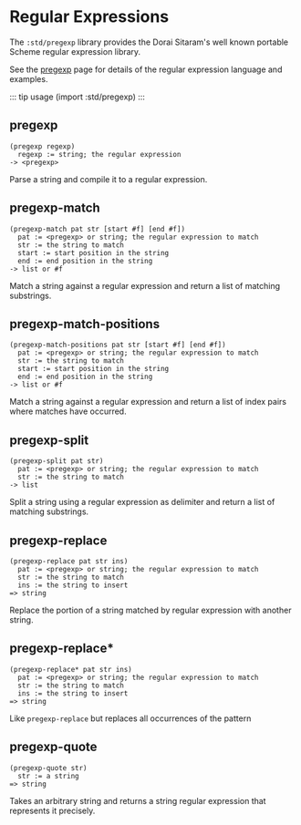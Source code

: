 # Regular Expressions

The `:std/pregexp` library provides the Dorai Sitaram's well known
portable Scheme regular expression library.

See the [pregexp](https://ds26gte.github.io/pregexp/index.html) page for details
of the regular expression language and examples.

::: tip usage
(import :std/pregexp)
:::

## pregexp

```
(pregexp regexp)
  regexp := string; the regular expression
-> <pregexp>
```

Parse a string and compile it to a regular expression.

## pregexp-match

```
(pregexp-match pat str [start #f] [end #f])
  pat := <pregexp> or string; the regular expression to match
  str := the string to match
  start := start position in the string
  end := end position in the string
-> list or #f
```

Match a string against a regular expression and return a list of matching
substrings.

## pregexp-match-positions

```
(pregexp-match-positions pat str [start #f] [end #f])
  pat := <pregexp> or string; the regular expression to match
  str := the string to match
  start := start position in the string
  end := end position in the string
-> list or #f
```

Match a string against a regular expression and return a list of index pairs
where matches have occurred.

## pregexp-split

```
(pregexp-split pat str)
  pat := <pregexp> or string; the regular expression to match
  str := the string to match
-> list
```

Split a string using a regular expression as delimiter and return a list
of matching substrings.

## pregexp-replace

```
(pregexp-replace pat str ins)
  pat := <pregexp> or string; the regular expression to match
  str := the string to match
  ins := the string to insert
=> string
```


Replace the portion of a string matched by regular expression with another string.

## pregexp-replace*

```
(pregexp-replace* pat str ins)
  pat := <pregexp> or string; the regular expression to match
  str := the string to match
  ins := the string to insert
=> string
```

Like `pregexp-replace` but replaces all occurrences of the pattern

## pregexp-quote

```
(pregexp-quote str)
  str := a string
=> string
```


Takes an arbitrary string and returns a string regular expression that represents
it precisely.

